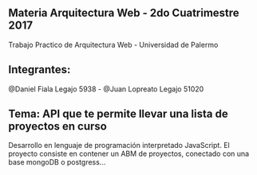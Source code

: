 ## Materia Arquitectura Web - 2do Cuatrimestre 2017 
Trabajo Practico de Arquitectura Web - Universidad de Palermo
## Integrantes:
@Daniel Fiala Legajo 5938 - @Juan Lopreato Legajo 51020
## Tema: API que te permite llevar una lista de proyectos en curso
Desarrollo en lenguaje de programación interpretado JavaScript. El proyecto consiste en contener un ABM de proyectos, conectado con una base mongoDB o postgress...
